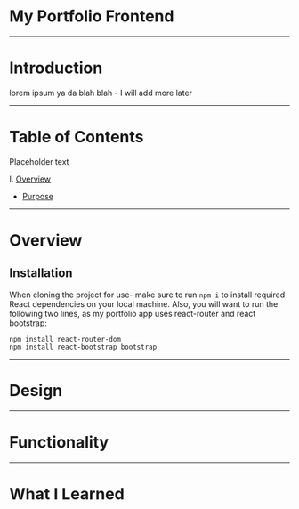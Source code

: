# My Portfolio Frontend

---

# Introduction

lorem ipsum ya da blah blah - I will add more later

---

# Table of Contents

Placeholder text

I. [Overview](#overview)

- [Purpose](#purpose)

---

# Overview

## Installation

When cloning the project for use- make sure to run `npm i` to install required React dependencies on your local machine. Also, you will want to run the following two lines, as my portfolio app uses react-router and react bootstrap:

```
npm install react-router-dom
npm install react-bootstrap bootstrap
```

---

# Design

---

# Functionality

---

# What I Learned
